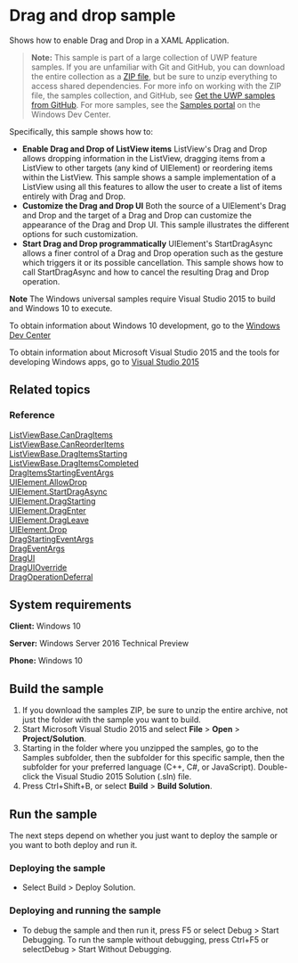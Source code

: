 <!--
  category: ControlsLayoutAndText
  samplefwlink: http://go.microsoft.com/fwlink/p/?LinkId=620634
--->

# Drag and drop sample

Shows how to enable Drag and Drop in a XAML Application.

> **Note:** This sample is part of a large collection of UWP feature samples. 
> If you are unfamiliar with Git and GitHub, you can download the entire collection as a 
> [ZIP file](https://github.com/Microsoft/Windows-universal-samples/archive/master.zip), but be 
> sure to unzip everything to access shared dependencies. For more info on working with the ZIP file, 
> the samples collection, and GitHub, see [Get the UWP samples from GitHub](https://aka.ms/ovu2uq). 
> For more samples, see the [Samples portal](https://aka.ms/winsamples) on the Windows Dev Center. 

Specifically, this sample shows how to:

- **Enable Drag and Drop of ListView items** ListView's Drag and Drop allows dropping information in the ListView, dragging items from a ListView to other targets (any kind of UIElement) or reordering items within the ListView. This sample shows a sample implementation of a ListView using all this features to allow the user to create a list of items entirely with Drag and Drop.
- **Customize the Drag and Drop UI** Both the source of a UIElement's Drag and Drop and the target of a Drag and Drop can customize the appearance of the Drag and Drop UI. This sample illustrates the different options for such customization.
- **Start Drag and Drop programmatically** UIElement's StartDragAsync allows a finer control of a Drag and Drop operation such as the gesture which triggers it or its possible cancellation. This sample shows how to call StartDragAsync and how to cancel the resulting Drag and Drop operation.

**Note** The Windows universal samples require Visual Studio 2015 to build and Windows 10 to execute.
 
To obtain information about Windows 10 development, go to the [Windows Dev Center](http://go.microsoft.com/fwlink/?LinkID=532421)

To obtain information about Microsoft Visual Studio 2015 and the tools for developing Windows apps, go to [Visual Studio 2015](http://go.microsoft.com/fwlink/?LinkID=532422)

## Related topics

### Reference

[ListViewBase.CanDragItems](https://msdn.microsoft.com/library/windows/apps/windows.ui.xaml.controls.listviewbase.candragitems.aspx)  
[ListViewBase.CanReorderItems](https://msdn.microsoft.com/library/windows/apps/windows.ui.xaml.controls.listviewbase.canreorderitems.aspx)  
[ListViewBase.DragItemsStarting](https://msdn.microsoft.com/library/windows/apps/windows.ui.xaml.controls.listviewbase.dragitemsstarting.aspx)  
[ListViewBase.DragItemsCompleted](https://msdn.microsoft.com/library/windows/apps/windows.ui.xaml.controls.listviewbase.dragitemscompleted.aspx)  
[DragItemsStartingEventArgs](https://msdn.microsoft.com/library/windows/apps/windows.ui.xaml.controls.dragitemsstartingeventargs.aspx)  
[UIElement.AllowDrop](https://msdn.microsoft.com/library/windows/apps/windows.ui.xaml.uielement.allowdrop.aspx)  
[UIElement.StartDragAsync](https://msdn.microsoft.com/library/windows/apps/windows.ui.xaml.uielement.startdragasync.aspx)  
[UIElement.DragStarting](https://msdn.microsoft.com/library/windows/apps/windows.ui.xaml.uielement.dragstarting.aspx)  
[UIElement.DragEnter](https://msdn.microsoft.com/library/windows/apps/windows.ui.xaml.uielement.dragenter.aspx)  
[UIElement.DragLeave](https://msdn.microsoft.com/library/windows/apps/windows.ui.xaml.uielement.dragleave.aspx)  
[UIElement.Drop](https://msdn.microsoft.com/library/windows/apps/windows.ui.xaml.uielement.drop.aspx)  
[DragStartingEventArgs](https://msdn.microsoft.com/library/windows/apps/windows.ui.xaml.dragstartingeventargs.aspx)  
[DragEventArgs](https://msdn.microsoft.com/library/windows/apps/windows.ui.xaml.drageventargs.aspx)  
[DragUI](https://msdn.microsoft.com/library/windows/apps/windows.ui.xaml.dragui.aspx)  
[DragUIOverride](https://msdn.microsoft.com/library/windows/apps/windows.ui.xaml.draguioverride.aspx)  
[DragOperationDeferral](https://msdn.microsoft.com/library/windows/apps/windows.ui.xaml.dragoperationdeferral.aspx)  

## System requirements

**Client:** Windows 10

**Server:** Windows Server 2016 Technical Preview

**Phone:**  Windows 10

## Build the sample

1. If you download the samples ZIP, be sure to unzip the entire archive, not just the folder with the sample you want to build. 
2. Start Microsoft Visual Studio 2015 and select **File** \> **Open** \> **Project/Solution**.
3. Starting in the folder where you unzipped the samples, go to the Samples subfolder, then the subfolder for this specific sample, then the subfolder for your preferred language (C++, C#, or JavaScript). Double-click the Visual Studio 2015 Solution (.sln) file.
4. Press Ctrl+Shift+B, or select **Build** \> **Build Solution**.

## Run the sample

The next steps depend on whether you just want to deploy the sample or you want to both deploy and run it.

### Deploying the sample

- Select Build > Deploy Solution. 

### Deploying and running the sample

- To debug the sample and then run it, press F5 or select Debug >  Start Debugging. To run the sample without debugging, press Ctrl+F5 or selectDebug > Start Without Debugging. 
